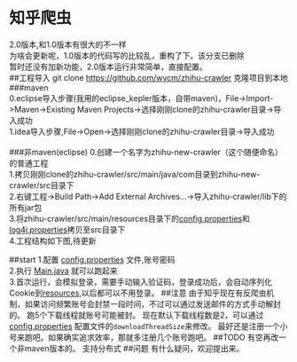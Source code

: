 ﻿知乎爬虫
====  
2.0版本,和1.0版本有很大的不一样<br>
为啥会更新呢，1.0版本的代码写的比较乱，重构了下。该分支已删除<br>
暂时还没有加新功能，2.0版本运行非常简单，直接配置。<br>
##工程导入
    git clone https://github.com/wycm/zhihu-crawler 克隆项目到本地
  ###maven    
    0.eclipse导入步骤(我用的eclipse_kepler版本，自带maven)，File->Import->Maven->Existing Maven Projects->选择刚刚clone的zhihu-crawler目录->导入成功<br>
    1.idea导入步骤,File->Open->选择刚刚clone的zhihu-crawler目录->导入成功<br><br>
  ###非maven(eclipse)
    0.创建一个名字为zhihu-new-crawler（这个随便命名）的普通工程<br>
    1.拷贝刚刚clone的zhihu-crawler/src/main/java/com目录到zhihu-new-crawler/src目录下<br>
    2.右键工程->Build Path->Add External Archives...->导入zhihu-crawler/lib下的所有jar包<br>
    3.将zhihu-crawler/src/main/resources目录下的[config.properties](https://github.com/wycm/zhihu-crawler/blob/2.0/src/main/resources/config.properties)和[log4j.properties](https://github.com/wycm/zhihu-crawler/blob/2.0/src/main/resources/log4j.properties)拷贝至src目录下<br>
    4.工程结构如下图,待更新<br>
    
##start
1.配置 [config.properties](https://github.com/wycm/zhihu-crawler/blob/2.0/src/main/resources/config.properties) 文件,账号密码<br>
2.执行 [Main.java](https://github.com/wycm/zhihu-crawler/blob/2.0/src/main/java/com/crawl/Main.java) 就可以跑起来<br>
3.首次运行，会模拟登录，需要手动输入验证码，登录成功后，会自动序列化Cookie到[resources](https://github.com/wycm/mycrawler/blob/2.0/ZhihuCrawler/src/main/resources),以后都可以不用登录。
##注意
由于知乎现在有反爬虫机制，如果访问频繁账号会封禁一段时间，不过可以通过发送邮件的方式手动解封的。
跑5个下载线程就账号可能被封。
现在默认下载线程数是2，可以通过 [config.properties](https://github.com/wycm/zhihu-crawler/tree/2.0/src/main/resources) 配置文件的`downloadThreadSize`来修改。
最好还是注册一个小号来跑吧。如果确实追求效率，那就多注册几个账号跑吧。
##TODO
有空再改一个非maven版本的。
支持分布式
##问题
有什么疑问，欢迎提出来。

